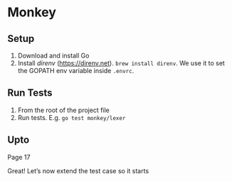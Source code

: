 # Monkey

## Setup
1. Download and install Go
2. Install *direnv* (https://direnv.net). ```brew install direnv```. We use it to set the GOPATH env variable inside ```.envrc```.

## Run Tests
1. From the root of the project file
2. Run tests. E.g. ```go test monkey/lexer```


## Upto
Page 17

Great! Let’s now extend the test case so it starts
